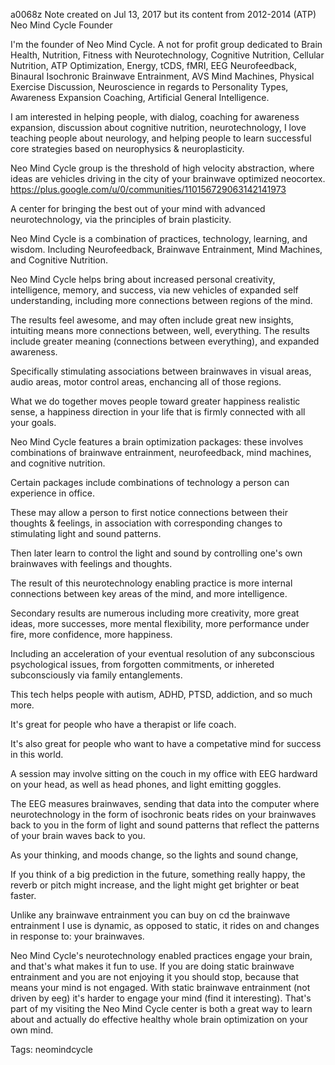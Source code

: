 a0068z
Note created on Jul 13, 2017 but its content from 2012-2014
(ATP) Neo Mind Cycle
Founder

I'm the founder of Neo Mind Cycle. A not for profit group dedicated to Brain Health, Nutrition, Fitness with Neurotechnology, Cognitive Nutrition, Cellular Nutrition, ATP Optimization, Energy, tCDS, fMRI, EEG Neurofeedback, Binaural Isochronic Brainwave Entrainment, AVS Mind Machines, Physical Exercise Discussion, Neuroscience in regards to Personality Types, Awareness Expansion Coaching, Artificial General Intelligence.  

I am interested in helping people, with dialog, coaching for awareness expansion, discussion about cognitive nutrition, neurotechnology, I love teaching people about neurology, and helping people to learn successful core strategies based on neurophysics & neuroplasticity.

Neo Mind Cycle group is the threshold of high velocity abstraction, where ideas are vehicles driving in the city of your brainwave optimized neocortex.
https://plus.google.com/u/0/communities/110156729063142141973

A center for bringing the best out of your mind with advanced neurotechnology, via the principles of brain plasticity.

Neo Mind Cycle is a combination of practices, technology, learning, and wisdom. Including Neurofeedback, Brainwave Entrainment, Mind Machines, and Cognitive Nutrition.

Neo Mind Cycle helps bring about increased personal creativity, intelligence, memory, and success, via new vehicles of expanded self understanding, including more connections between regions of the mind.

The results feel awesome, and may often include great new insights, intuiting means more connections between, well, everything. The results include greater meaning (connections between everything), and expanded awareness.

Specifically stimulating associations between brainwaves in visual areas, audio areas, motor control areas, enchancing all of those regions.

What we do together moves people toward greater happiness realistic sense, a happiness direction in your life that is firmly connected with all your goals.

Neo Mind Cycle features a brain optimization packages: these involves combinations of brainwave entrainment, neurofeedback, mind machines, and cognitive nutrition.

Certain packages include combinations of technology a person can experience in office.

These may allow a person to first notice connections between their thoughts & feelings, in association with corresponding changes to stimulating light and sound patterns.

Then later learn to control the light and sound by controlling one's own brainwaves with feelings and thoughts.

The result of this neurotechnology enabling practice is more internal connections between key areas of the mind, and more intelligence. 

Secondary results are numerous including more creativity, more great ideas, more successes, more mental flexibility, more performance under fire, more confidence, more happiness.

Including an acceleration of your eventual resolution of any subconscious psychological issues, from forgotten commitments, or inhereted subconsciously via family entanglements. 

This tech helps people with autism, ADHD, PTSD, addiction, and so much more.

It's great for people who have a therapist or life coach.

It's also great for people who want to have a competative mind for success in this world.

A session may involve sitting on the couch in my office with EEG hardward on your head, as well as head phones, and light emitting goggles.

The EEG measures brainwaves, sending that data into the computer where neurotechnology in the form of isochronic beats rides on your brainwaves back to you in the form of light and sound patterns that reflect the patterns of your brain waves back to you.
 
As your thinking, and moods change, so the lights and sound change,

If you think of a big prediction in the future, something really happy, the reverb or pitch might increase, and the light might get brighter or beat faster.

Unlike any brainwave entrainment you can buy on cd the brainwave entrainment I use is dynamic, as opposed to static, it rides on and changes in response to: your brainwaves.

Neo Mind Cycle's neurotechnology enabled practices engage your brain, and that's what makes it fun to use. If you are doing static brainwave entrainment and you are not enjoying it you should stop, because that means your mind is not engaged. With static brainwave entrainment (not driven by eeg) it's harder to engage your mind (find it interesting). That's part of my visiting the Neo Mind Cycle center is both a great way to learn about and actually do effective healthy whole brain optimization on your own mind.

Tags:
  neomindcycle
